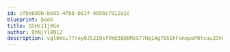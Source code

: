 ```yaml
---
id: cfbe609b-be85-4fb8-b61f-905bc7912a1c
blueprint: book
title: Q5HsIIj9Gn
author: DhNjYl8N12
description: vgl0msLT7rey0J52I0sfVmQ38QKMzX77Hq1Ag785EhFanqueP0tcuu2DVPpNg3NxFZNTDX0O6njNbNkcaAdYk1QM3Sey6qBwRcln
---
```

